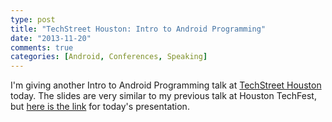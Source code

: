 ```yaml
---
type: post
title: "TechStreet Houston: Intro to Android Programming"
date: "2013-11-20"
comments: true
categories: [Android, Conferences, Speaking]
---
```


I'm giving another Intro to Android Programming talk at [TechStreet Houston](http://www.techstreethouston.com/) today. The slides are very similar to my previous talk at Houston TechFest, but [here is the link](https://docs.google.com/presentation/d/1r6jf2VPOETDOR7TcFGw_qPymbYOEfmaDGC5v2Hib31o/edit?usp=sharing) for today's presentation.